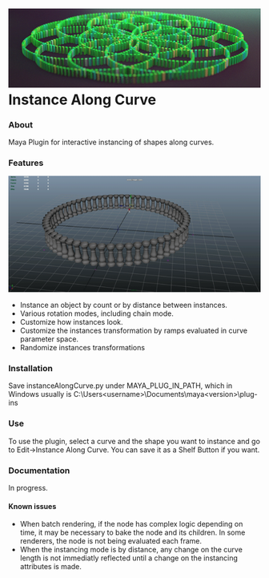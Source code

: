 
![Screenshot](screenshot.png)
Instance Along Curve
==================

### About
Maya Plugin for interactive instancing of shapes along curves.

### Features
![Features1](iac_1.gif)
* Instance an object by count or by distance between instances.
* Various rotation modes, including chain mode.
* Customize how instances look.
* Customize the instances transformation by ramps evaluated in curve parameter space.
* Randomize instances transformations

### Installation

Save instanceAlongCurve.py under MAYA_PLUG_IN_PATH, which in Windows usually is C:\Users\<username>\Documents\maya\<version>\plug-ins

### Use
To use the plugin, select a curve and the shape you want to instance and go to Edit->Instance Along Curve. You can save it as a Shelf Button if you want.


### Documentation

In progress.

#### Known issues
* When batch rendering, if the node has complex logic depending on time, it may be necessary to bake the node and its children. In some renderers, the node is not being evaluated each frame.
* When the instancing mode is by distance, any change on the curve length is not immediatly reflected until a change on the instancing attributes is made.
